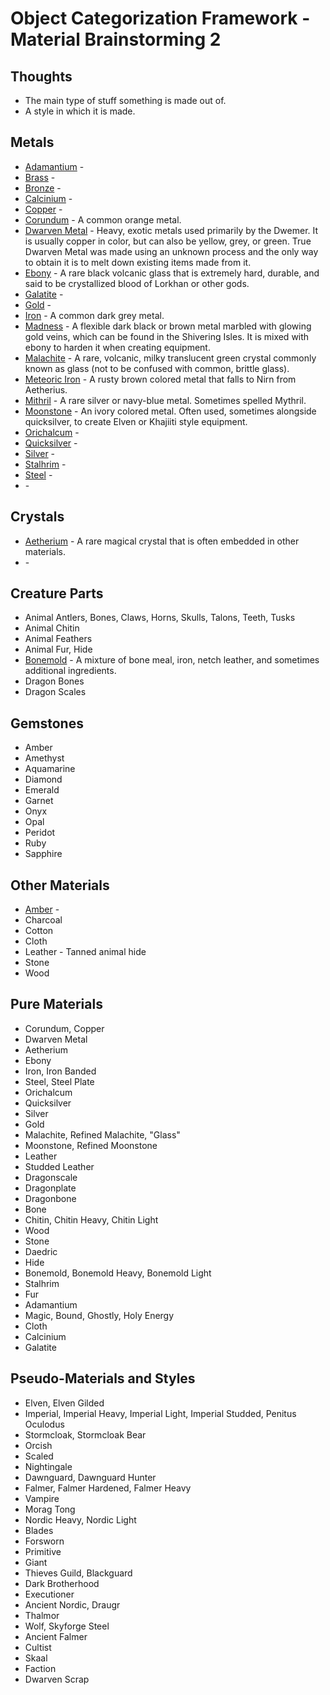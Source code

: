 # Object Categorization Framework - Material Brainstorming 2

## Thoughts

- The main type of stuff something is made out of.
- A style in which it is made.

## Metals

- [Adamantium](https://en.uesp.net/wiki/Lore:Adamantium) - 
- [Brass](https://en.uesp.net/wiki/Lore:Metals#Brass) - 
- [Bronze](https://en.uesp.net/wiki/Lore:Metals#Bronze) - 
- [Calcinium](https://en.uesp.net/wiki/Lore:Metals#Calcinium) - 
- [Copper](https://en.uesp.net/wiki/Lore:Metals#Copper) - 
- [Corundum](https://en.uesp.net/wiki/Lore:Metals#Corundum) - A common orange metal.
- [Dwarven Metal](https://en.uesp.net/wiki/Lore:Dwarven_Metal) - Heavy, exotic metals used primarily by the Dwemer. It is usually copper in color, but can also be yellow, grey, or green. True Dwarven Metal was made using an unknown process and the only way to obtain it is to melt down existing items made from it.
- [Ebony](https://en.uesp.net/wiki/Lore:Ebony) - A rare black volcanic glass that is extremely hard, durable, and said to be crystallized blood of Lorkhan or other gods.
- [Galatite](https://en.uesp.net/wiki/Lore:Metals#Galatite) - 
- [Gold](https://en.uesp.net/wiki/Lore:Metals#Gold) - 
- [Iron](https://en.uesp.net/wiki/Lore:Metals#Iron) - A common dark grey metal.
- [Madness](https://en.uesp.net/wiki/Lore:Madness_Ore) - A flexible dark black or brown metal marbled with glowing gold veins, which can be found in the Shivering Isles. It is mixed with ebony to harden it when creating equipment.
- [Malachite](https://en.uesp.net/wiki/Lore:Malachite) - A rare, volcanic, milky translucent green crystal commonly known as glass (not to be confused with common, brittle glass).
- [Meteoric Iron](https://en.uesp.net/wiki/Lore:Meteoric_Iron) - A rusty brown colored metal that falls to Nirn from Aetherius.
- [Mithril](https://en.uesp.net/wiki/Lore:Mithril) - A rare silver or navy-blue metal. Sometimes spelled Mythril.
- [Moonstone](https://en.uesp.net/wiki/Lore:Moonstone) - An ivory colored metal. Often used, sometimes alongside quicksilver, to create Elven or Khajiiti style equipment.
- [Orichalcum](https://en.uesp.net/wiki/Lore:Orichalcum) - 
- [Quicksilver](https://en.uesp.net/wiki/Lore:Quicksilver) - 
- [Silver](https://en.uesp.net/wiki/Lore:Metals#Silver) - 
- [Stalhrim](https://en.uesp.net/wiki/Lore:Stalhrim) - 
- [Steel](https://en.uesp.net/wiki/Lore:Metals#Steel) - 
- []() - 

## Crystals

- [Aetherium](https://en.uesp.net/wiki/Lore:Aetherium) - A rare magical crystal that is often embedded in other materials.
- []() - 

## Creature Parts

- Animal Antlers, Bones, Claws, Horns, Skulls, Talons, Teeth, Tusks
- Animal Chitin
- Animal Feathers
- Animal Fur, Hide
- [Bonemold](https://en.uesp.net/wiki/Skyrim:Bonemold) - A mixture of bone meal, iron, netch leather, and sometimes additional ingredients.
- Dragon Bones
- Dragon Scales

## Gemstones

- Amber
- Amethyst
- Aquamarine
- Diamond
- Emerald
- Garnet
- Onyx
- Opal
- Peridot
- Ruby
- Sapphire

## Other Materials

- [Amber](https://en.uesp.net/wiki/Lore:Amber) - 
- Charcoal
- Cotton
- Cloth
- Leather - Tanned animal hide
- Stone
- Wood


















## Pure Materials

- Corundum, Copper
- Dwarven Metal
- Aetherium
- Ebony
- Iron, Iron Banded
- Steel, Steel Plate
- Orichalcum
- Quicksilver
- Silver
- Gold
- Malachite, Refined Malachite, "Glass"
- Moonstone, Refined Moonstone
- Leather
- Studded Leather
- Dragonscale
- Dragonplate
- Dragonbone
- Bone
- Chitin, Chitin Heavy, Chitin Light
- Wood
- Stone
- Daedric
- Hide
- Bonemold, Bonemold Heavy, Bonemold Light
- Stalhrim
- Fur
- Adamantium
- Magic, Bound, Ghostly, Holy Energy
- Cloth
- Calcinium
- Galatite

## Pseudo-Materials and Styles

- Elven, Elven Gilded
- Imperial, Imperial Heavy, Imperial Light, Imperial Studded, Penitus Oculodus
- Stormcloak, Stormcloak Bear
- Orcish
- Scaled
- Nightingale
- Dawnguard, Dawnguard Hunter
- Falmer, Falmer Hardened, Falmer Heavy
- Vampire
- Morag Tong
- Nordic Heavy, Nordic Light
- Blades
- Forsworn
- Primitive
- Giant
- Thieves Guild, Blackguard
- Dark Brotherhood
- Executioner
- Ancient Nordic, Draugr
- Thalmor
- Wolf, Skyforge Steel
- Ancient Falmer
- Cultist
- Skaal
- Faction
- Dwarven Scrap
